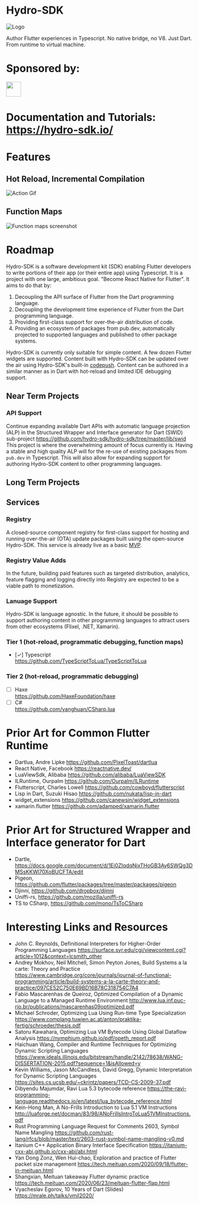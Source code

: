 # Hydro-SDK
![Logo](https://github.com/chgibb/hydro-sdk/blob/master/img/socialImage.png)

Author Flutter experiences in Typescript. No native bridge, no V8. Just Dart. From runtime to virtual machine.

# Sponsored by:
<a href="https://github.com/publicdomaincompany">
    <img align="center" style="height:40px;width:40px" src="https://avatars.githubusercontent.com/u/79655805?s=200&v=4">
</a>    

# Documentation and Tutorials: https://hydro-sdk.io/

# Features
## Hot Reload, Incremental Compilation
![Action Gif](https://github.com/hydro-sdk/counter-app/blob/master/media/action-gif.gif)

## Function Maps
![Function maps screenshot](https://github.com/chgibb/hydro-sdk/blob/master/img/sourceMapScreenShot.png)

# Roadmap
Hydro-SDK is a software development kit (SDK) enabling Flutter developers to write portions of their app (or their entire app) using Typescript. It is a project with one large, ambitious goal. "Become React Native for Flutter".
It aims to do that by:

1. Decoupling the API surface of Flutter from the Dart programming language.
2. Decoupling the development time experience of Flutter from the Dart programming language.
3. Providing first-class support for over-the-air distribution of code.
4. Providing an ecosystem of packages from pub.dev, automatically projected to supported languages and published to other package systems.

Hydro-SDK is currently only suitable for simple content. A few dozen Flutter widgets are supported. Content built with Hydro-SDK can be updated over the air using Hydro-SDK's built-in [codepush](https://hydro-sdk.io/blog/fluttering-over-the-air). Content can be authored in a similar manner as in Dart with hot-reload and limited IDE debugging support.

## Near Term Projects
### API Support
Continue expanding available Dart APIs with automatic language projection (ALP) in the Structured Wrapper and Interface generator for Dart (SWID) sub-project https://github.com/hydro-sdk/hydro-sdk/tree/master/lib/swid This project is where the overwhelming amount of focus currently is. Having a stable and high quality ALP will for the re-use of existing packages from `pub.dev` in Typescript. This will also allow for expanding support for authoring Hydro-SDK content to other programming languages.

## Long Term Projects
## Services
### Registry
A closed-source component registry for first-class support for hosting and running over-the-air (OTA) update packages built using the open-source Hydro-SDK. This service is already live as a basic [MVP](https://registry.hydro-sdk.io/#/).

### Registry Value Adds
In the future, building paid features such as targeted distribution, analytics, feature flagging and logging directly into Registry are expected to be a viable path to monetization.

### Lanuage Support
Hydro-SDK is language agnostic. In the future, it should be possible to support authoring content in other programming languages to attract users from other ecosystems (Flixel, .NET, Xamarin).
### Tier 1 (hot-reload, programmatic debugging, function maps)
- [&check;] Typescript  
    https://github.com/TypeScriptToLua/TypeScriptToLua
### Tier 2 (hot-reload, programmatic debugging)
- [ ] Haxe  
    https://github.com/HaxeFoundation/haxe    
- [ ] C#  
    https://github.com/yanghuan/CSharp.lua 

# Prior Art for Common Flutter Runtime
- Dartlua, Andre Lipke https://github.com/PixelToast/dartlua
- React Native, Facebook https://reactnative.dev/
- LuaViewSdk, Alibaba https://github.com/alibaba/LuaViewSDK
- ILRuntime, Ourpalm https://github.com/Ourpalm/ILRuntime
- Flutterscript, Charles Lowell https://github.com/cowboyd/flutterscript
- Lisp in Dart, Suzuki Hisao https://github.com/nukata/lisp-in-dart
- widget_extensions https://github.com/canewsin/widget_extensions
- xamarin.flutter https://github.com/adamped/xamarin.flutter

# Prior Art for Structured Wrapper and Interface generator for Dart
- Dartle, https://docs.google.com/document/d/1Ei0ZIqdqNjxTHoGB3Ay6SWQg3DMSsKKWl70XoBUCFTA/edit
- Pigeon, https://github.com/flutter/packages/tree/master/packages/pigeon
- Djinni, https://github.com/dropbox/djinni
- Uniffi-rs, https://github.com/mozilla/uniffi-rs
- TS to CSharp, https://github.com/mono/TsToCSharp


# Interesting Links and Resources
- John C. Reynolds, Definitional Interpreters for Higher-Order Programming Languages https://surface.syr.edu/cgi/viewcontent.cgi?article=1012&context=lcsmith_other
- Andrey Mokhov, Neil Mitchell, Simon Peyton Jones, Build Systems a la carte: Theory and Practice https://www.cambridge.org/core/journals/journal-of-functional-programming/article/build-systems-a-la-carte-theory-and-practice/097CE52C750E69BD16B78C318754C7A4
- Fabio Mascarenhas de Queiroz, Optimized Compilation of a Dynamic Language to a Managed Runtime Environment http://www.lua.inf.puc-rio.br/publications/mascarenhas09optimized.pdf
- Michael Schroder, Optimizing Lua Using Run-time Type Specialization https://www.complang.tuwien.ac.at/anton/praktika-fertig/schroeder/thesis.pdf
- Satoru Kawahara, Optimizing Lua VM Bytecode Using Global Dataflow Analysis https://nymphium.github.io/pdf/opeth_report.pdf
- Haichuan Wang, Compiler and Runtime Techniques for Optimizing Dynamic Scripting Languages https://www.ideals.illinois.edu/bitstream/handle/2142/78638/WANG-DISSERTATION-2015.pdf?sequence=1&isAllowed=y
- Kevin Williams, Jason McCandless, David Gregg, Dynamic Interpretation for Dynamic Scripting Languages https://sites.cs.ucsb.edu/~ckrintz/papers/TCD-CS-2009-37.pdf
- Dibyendu Majumdar, Ravi Lua 5.3 bytecode reference https://the-ravi-programming-language.readthedocs.io/en/latest/lua_bytecode_reference.html
- Kein-Hong Man, A No-Frills Introduction to Lua 5.1 VM Instructions http://luaforge.net/docman/83/98/ANoFrillsIntroToLua51VMInstructions.pdf
- Rust Programming Language Request for Comments 2603, Symbol Name Mangling https://github.com/rust-lang/rfcs/blob/master/text/2603-rust-symbol-name-mangling-v0.md
- Itanium C++ Application Binary Interface Specification https://itanium-cxx-abi.github.io/cxx-abi/abi.html
- Yan Dong Zonz, Wen Hui-chao, Exploration and practice of Flutter packet size management https://tech.meituan.com/2020/09/18/flutter-in-meituan.html
- Shangxian, Meituan takeaway Flutter dynamic practice https://tech.meituan.com/2020/06/23/meituan-flutter-flap.html
- Vyacheslav Egorov, 10 Years of Dart (Slides)
    https://mrale.ph/talks/vmil2020/
